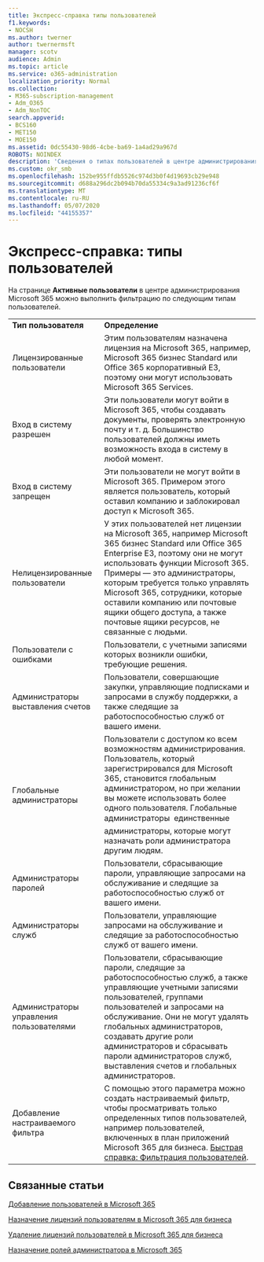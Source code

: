 ```yaml
---
title: Экспресс-справка типы пользователей
f1.keywords:
- NOCSH
ms.author: twerner
author: twernermsft
manager: scotv
audience: Admin
ms.topic: article
ms.service: o365-administration
localization_priority: Normal
ms.collection:
- M365-subscription-management
- Adm_O365
- Adm_NonTOC
search.appverid:
- BCS160
- MET150
- MOE150
ms.assetid: 0dc55430-98d6-4cbe-ba69-1a4ad29a967d
ROBOTS: NOINDEX
description: 'Сведения о типах пользователей в центре администрирования. '
ms.custom: okr_smb
ms.openlocfilehash: 152be955ffdb5526c974d3b0f4d19693cb29e948
ms.sourcegitcommit: d688a296dc2b094b70da55334c9a3ad91236cf6f
ms.translationtype: MT
ms.contentlocale: ru-RU
ms.lasthandoff: 05/07/2020
ms.locfileid: "44155357"
---
```

# <a name="quick-help-types-of-users"></a>Экспресс-справка: типы пользователей

На странице **Активные пользователи** в центре администрирования Microsoft 365 можно выполнить фильтрацию по следующим типам пользователей. 
  
|||
|:-----|:-----|
|**Тип пользователя** <br/> |**Определение** <br/> |
|Лицензированные пользователи  <br/> |Этим пользователям назначена лицензия на Microsoft 365, например, Microsoft 365 бизнес Standard или Office 365 корпоративный E3, поэтому они могут использовать Microsoft 365 Services.  <br/> |
|Вход в систему разрешен  <br/> |Эти пользователи могут войти в Microsoft 365, чтобы создавать документы, проверять электронную почту и т. д. Большинство пользователей должны иметь возможность входа в систему в любой момент.  <br/> |
|Вход в систему запрещен  <br/> |Эти пользователи не могут войти в Microsoft 365. Примером этого является пользователь, который оставил компанию и заблокировал доступ к Microsoft 365.  <br/> |
|Нелицензированные пользователи  <br/> |У этих пользователей нет лицензии на Microsoft 365, например Microsoft 365 бизнес Standard или Office 365 Enterprise E3, поэтому они не могут использовать функции Microsoft 365. Примеры — это администраторы, которым требуется только управлять Microsoft 365, сотрудники, которые оставили компанию или почтовые ящики общего доступа, а также почтовые ящики ресурсов, не связанные с людьми.  <br/> |
|Пользователи с ошибками  <br/> |Пользователи, с учетными записями которых возникли ошибки, требующие решения.  <br/> |
|Администраторы выставления счетов  <br/> |Пользователи, совершающие закупки, управляющие подписками и запросами в службу поддержки, а также следящие за работоспособностью служб от вашего имени.  <br/> |
|Глобальные администраторы  <br/> |Пользователи с доступом ко всем возможностям администрирования. Пользователь, который зарегистрировался для Microsoft 365, становится глобальным администратором, но при желании вы можете использовать более одного пользователя. Глобальные администраторы  единственные администраторы, которые могут назначать роли администратора другим людям.  <br/> |
|Администраторы паролей  <br/> |Пользователи, сбрасывающие пароли, управляющие запросами на обслуживание и следящие за работоспособностью служб от вашего имени.  <br/> |
|Администраторы служб  <br/> |Пользователи, управляющие запросами на обслуживание и следящие за работоспособностью служб от вашего имени.  <br/> |
|Администраторы управления пользователями  <br/> |Пользователи, сбрасывающие пароли, следящие за работоспособностью служб, а также управляющие учетными записями пользователей, группами пользователей и запросами на обслуживание. Они не могут удалять глобальных администраторов, создавать другие роли администраторов и сбрасывать пароли администраторов служб, выставления счетов и глобальных администраторов.  <br/> |
|Добавление настраиваемого фильтра  <br/> |С помощью этого параметра можно создать настраиваемый фильтр, чтобы просматривать только определенных типов пользователей, например пользователей, включенных в план приложений Microsoft 365 для бизнеса. [Быстрая справка: Фильтрация пользователей](https://docs.microsoft.com/microsoft-365/admin/add-users/create-edit-or-delete-a-custom-user-view).  <br/> |
   
## <a name="related-articles"></a>Связанные статьи

[Добавление пользователей в Microsoft 365](../add-users/add-users.md)
    
[Назначение лицензий пользователям в Microsoft 365 для бизнеса](../manage/assign-licenses-to-users.md)
    
[Удаление лицензий пользователей в Microsoft 365 для бизнеса](../manage/remove-licenses-from-users.md)
    
[Назначение ролей администратора в Microsoft 365](../add-users/assign-admin-roles.md)
    

